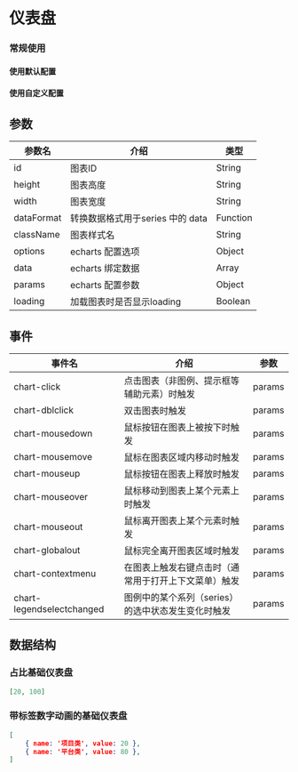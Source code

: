 # 仪表盘

### 常规使用

#### 使用默认配置
<vEcharts-demo
    demo-height="300px"
    source-code="common-charts:::Gauge/Gauge-demo"
/>

#### 使用自定义配置
<vEcharts-demo
    demo-height="300px"
    source-code="common-charts:::Gauge/Gauge-custom-demo"
/>

## 参数

| 参数名     | 介绍                             | 类型     |
| ---------- | -------------------------------- | -------- |
| id         | 图表ID                           | String   |
| height     | 图表高度                         | String   |
| width      | 图表宽度                         | String   |
| dataFormat | 转换数据格式用于series 中的 data | Function |
| className  | 图表样式名                       | String   |
| options    | echarts 配置选项                 | Object   |
| data       | echarts 绑定数据                 | Array    |
| params     | echarts 配置参数                 | Object   |
| loading    | 加载图表时是否显示loading        | Boolean  |

## 事件

| 事件名                    | 介绍                                                 | 参数   |
| ------------------------- | ---------------------------------------------------- | ------ |
| chart-click               | 点击图表（非图例、提示框等辅助元素）时触发           | params |
| chart-dblclick            | 双击图表时触发                                       | params |
| chart-mousedown           | 鼠标按钮在图表上被按下时触发                         | params |
| chart-mousemove           | 鼠标在图表区域内移动时触发                           | params |
| chart-mouseup             | 鼠标按钮在图表上释放时触发                           | params |
| chart-mouseover           | 鼠标移动到图表上某个元素上时触发                     | params |
| chart-mouseout            | 鼠标离开图表上某个元素时触发                         | params |
| chart-globalout           | 鼠标完全离开图表区域时触发                           | params |
| chart-contextmenu         | 在图表上触发右键点击时（通常用于打开上下文菜单）触发 | params |
| chart-legendselectchanged | 图例中的某个系列（series）的选中状态发生变化时触发   | params |
## 数据结构

### 占比基础仪表盘

```json
[20, 100]
```

### 带标签数字动画的基础仪表盘

```json
[
    { name: '项目类', value: 20 },
    { name: '平台类', value: 80 },
]
```

